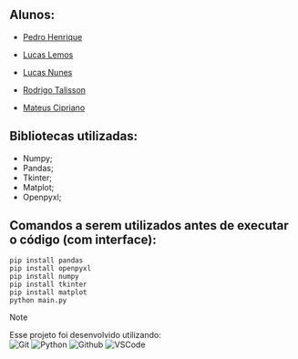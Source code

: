 ## Alunos:
- [Pedro Henrique](https://github.com/pedrohenridmg)

- [Lucas Lemos](https://github.com/Lucas-Gomes-Lemos)

- [Lucas Nunes](https://github.com/K1nam)

- [Rodrigo Talisson](https://github.com/KURONO000)

- [Mateus Cipriano](https://github.com/m4ttpizz4)
## Bibliotecas utilizadas:
- Numpy;
- Pandas;
- Tkinter;
- Matplot;
- Openpyxl;

## Comandos a serem utilizados antes de executar o código (com interface):
```pip
pip install pandas
pip install openpyxl
pip install numpy
pip install tkinter
pip install matplot
python main.py
```

> [!NOTE]
> Esse projeto foi desenvolvido utilizando: \
> ![Git](https://img.shields.io/badge/Git-E34F26?style=plastic&logo=git&logoColor=white)
> ![Python](https://img.shields.io/badge/Python-3776AB?style=plastic&logo=python&logoColor=yellow)
> ![Github](https://img.shields.io/badge/GitHub-100000?style=plastic&logo=github&logoColor=white)
> ![VSCode](https://img.shields.io/badge/-Visual%20Studio%20Code-333333?style=plastic&logo=visual-studio-code&logoColor=007ACC)
